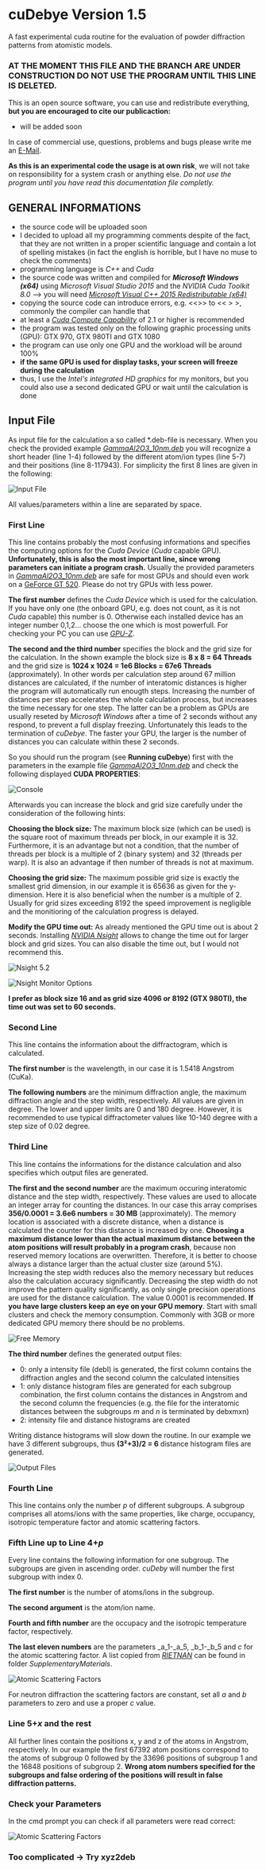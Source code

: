 # cuDebye Version 1.5
A fast experimental cuda routine for the evaluation of powder diffraction patterns from atomistic models.

### AT THE MOMENT THIS FILE AND THE BRANCH ARE UNDER CONSTRUCTION DO NOT USE THE PROGRAM UNTIL THIS LINE IS DELETED.

This is an open source software, you can use and redistribute everything, **but you are encouraged to cite our publicaction:**
- will be added soon

In case of commercial use, questions, problems and bugs please write me an [E-Mail](mailto:m.s.rudolph@outlook.com).

**As this is an experimental code the usage is at own risk**, we will not take on responsibility for a system crash or anything else.
_Do not use the program until you have read this documentation file completly._

## GENERAL INFORMATIONS

- the source code will be uploaded soon
- I decided to upload all my programming comments despite of the fact, that they are not written in a proper scientific language and contain a lot of spelling mistakes (in fact the english is horrible, but I have no muse to check the comments)
- programming language is _C++_ and _Cuda_
- the source code was written and compiled for **_Microsoft Windows (x64)_** using _Microsoft Visual Studio 2015_ and the _NVIDIA Cuda Toolkit 8.0_ --> you will need [_Microsoft Visual C++ 2015 Redistributable (x64)_](https://www.microsoft.com/de-de/download/details.aspx?id=48145)
- copying the source code can introduce errors, e.g. <<<LaunchKernel>>> to << <LaunchKernel >> >, commonly the compiler can handle that
- at least a [_Cuda Compute Capability_](https://de.wikipedia.org/wiki/CUDA#Unterst%C3%BCtzte_GPUs) of 2.1 or higher is recommended
- the program was tested only on the following graphic processing units (GPU): GTX 970, GTX 980TI and GTX 1080
- the program can use only one GPU and the workload will be around 100%
- **if the same GPU is used for display tasks, your screen will freeze during the calculation**
- thus, I use the _Intel's integrated HD graphics_ for my monitors, but you could also use a second dedicated GPU or wait until the calculation is done


## Input File
As input file for the calculation a so called *.deb-file is necessary. When you check the provided example [_GammaAl2O3_10nm.deb_](Data/GammaAl2O3_10nm.deb) you will recognize a short header (line 1-4) followed by the different atom/ion types (line 5-7) and their positions (line 8-117943). For simplicity the first 8 lines are given in the following:

![Input File](/images/header.PNG)

All values/parameters within a line are separated by space.

### First Line
This line contains probably the most confusing informations and specifies the computing options for the _Cuda Device_ (_Cuda_ capable GPU).
**Unfortunately, this is also the most important line, since wrong parameters can initiate a program crash.**
Usually the provided parameters in [_GammaAl2O3_10nm.deb_](Data/GammaAl2O3_10nm.deb) are safe for most GPUs and should even work on a [GeForce GT 520](http://www.nvidia.de/object/product-geforce-gt-520-de.html). 
Please do not try GPUs with less power.

**The first number** defines the _Cuda Device_ which is used for the calculation. If you have only one (the onboard GPU, e.g. does not count, as it is not _Cuda_ capable) this number is 0. 
Otherwise each installed device has an integer number 0,1,2... choose the one which is most powerfull.
For checking your PC you can use [_GPU-Z_](https://www.techpowerup.com/gpuz/).

**The second and the third number** specifies the block and the grid size for the calculation.
In the shown example the block size is **8 x 8 = 64 Threads** and the grid size is **1024 x 1024 = 1e6 Blocks = 67e6 Threads** (approximately). 
In other words per calculation step around 67 million distances are calculated, if the number of interatomic distances is higher the program will automatically run enougth steps. 
Increasing the number of distances per step accelerates the whole calculation process, but increases the time necessary for one step.
The latter can be a problem as GPUs are usually reseted by _Microsoft Windows_ after a time of 2 seconds without any respond, to prevent a full display freezing.
Unfortunately this leads to the termination of _cuDebye_.
The faster your GPU, the larger is the number of distances you can calculate within these 2 seconds.

So you should run the program (see **Running cuDebye**) first with the parameters in the example file [_GammaAl2O3_10nm.deb_](Data/GammaAl2O3_10nm.deb) and check the following displayed **CUDA PROPERTIES**:

![Console](/images/cmd_CudaProperties.PNG)

Afterwards you can increase the block and grid size carefully under the consideration of the following hints:

**Choosing the block size:**
The maximum block size (which can be used) is the square root of maximum threads per block, in our example it is 32.
Furthermore, it is an advantage but not a condition, that the number of threads per block is a multiple of 2 (binary system) and 32 (threads per warp).
It is also an advantage if then number of threads is not at maximum.

**Choosing the grid size:**
The maximum possible grid size is exactly the smallest grid dimension, in our example it is 65636 as given for the y-dimension. Here it is also beneficial when the number is a multiple of 2.
Usually for grid sizes exceeding 8192 the speed improvement is negligible and the monitioring of the calculation progress is delayed.

**Modify the GPU time out:**
As already mentioned the GPU time out is about 2 seconds. Installing [_NVIDIA Nsight_](http://www.nvidia.com/object/nsight.html) allows to change the time out for larger block and grid sizes. You can also disable the time out, but I would not recommend this.

![Nsight 5.2](/images/Nsight1.PNG)

![Nsight Monitor Options](/images/Nsight2.PNG)

**I prefer as block size 16 and as grid size 4096 or 8192 (GTX 980TI), the time out was set to 60 seconds.**

### Second Line
This line contains the information about the diffractogram, which is calculated.

**The first number** is the wavelength, in our case it is 1.5418 Angstrom (CuKa).

**The following numbers** are the minimum diffraction angle, the maximum diffraction angle and the step width, respectively.
All values are given in degree.
The lower and upper limits are 0 and 180 degree.
However, it is recommended to use typical diffractometer values like 10-140 degree with a step size of 0.02 degree.

### Third Line
This line contains the informations for the distance calculation and also specifies which output files are generated.

**The first and the second number** are the maximum occuring interatomic distance and the step width, respectively. These values are used to allocate an integer array for counting the distances. In our case this array comprises **356/0.0001 = 3.6e6 numbers = 30 MB** (approximately). The memory location is associated with a discrete distance, when a distance is calculated the counter for this distance is increased by one. **Choosing a maximum distance lower than the actual maximum distance between the atom positions will result probably in a program crash**, because non reserved memory locations are overwritten. Therefore, it is better to choose always a distance larger than the actual cluster size (around 5%). Increasing the step width reduces also the memory necessary but reduces also the calculation accuracy significantly. Decreasing the step width do not improve the pattern quality significantly, as only single precision operations are used for the distance calculation. The value 0.0001 is recommended. **If you have large clusters keep an eye on your GPU memory**. Start with small clusters and check the memory consumption. Commonly with 3GB or more dedicated GPU memory there should be no problems.

![Free Memory](/images/cmd_Memory.PNG)

**The third number** defines the generated output files:
- 0: only a intensity file (debI) is generated, the first column contains the diffraction angles and the second column the calculated intensities
- 1: only distance histogram files are generated for each subgroup combination, the first column contains the distances in Angstrom and the second column the frequencies (e.g. the file for the interatomic distances between the subgroups _m_ and _n_ is terminated by debxmxn)
- 2: intensity file and distance histograms are created

Writing distance histograms will slow down the routine.
In our example we have 3 different subgroups, thus **(3²+3)/2 = 6** distance histogram files are generated.

![Output Files](/images/output.PNG)

### Fourth Line
This line contains only the number _p_ of different subgroups.
A subgroup comprises all atoms/ions with the same properties, like charge, occupancy, isotropic temperature factor and atomic scattering factors.

### Fifth Line up to Line 4+_p_
Every line contains the following information for one subgroup.
The subgroups are given in ascending order.
_cuDeby_ will number the first subgroup with index 0.

**The first number** is the number of atoms/ions in the subgroup.

**The second argument** is the atom/ion name.

**Fourth and fifth number** are the occupacy and the isotropic temperature factor, respectively.

**The last eleven numbers** are the parameters _a_1-_a_5, _b_1-_b_5 and _c_ for the atomic scattering factor. A list copied from [_RIETNAN_](http://www.ccp14.ac.uk/ccp/web-mirrors/rietan/fujioizumi/rietan/angle_dispersive/angle_dispersive.html) can be found in folder _SupplementaryMaterials_.

![Atomic Scattering Factors](/images/asf.PNG)

For neutron diffraction the scattering factors are constant, set all _a_ and _b_ parameters to zero and use a proper _c_ value.

### Line 5+_x_ and the rest
All further lines contain the positions x, y and z of the atoms in Angstrom, respectively.
In our example the first 67392 atom positions correspond to the atoms of subgroup 0 followed by the 33696 positions of subgroup 1 and the 16848 positions of subgroup 2.
**Wrong atom numbers specified for the subgroups and false ordering of the positions will result in false diffraction patterns.**

### Check your Parameters
In the cmd prompt you can check if all parameters were read correct:

![Atomic Scattering Factors](/images/cmd_Para.PNG)

### Too complicated -> Try xyz2deb





